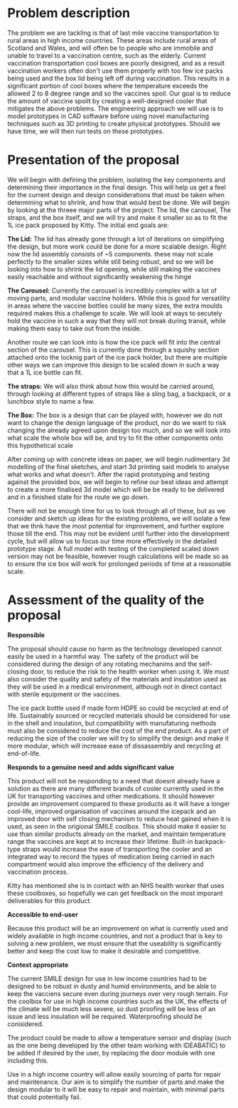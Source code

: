 # Problem description

The problem we are tackling is that of last mile vaccine transportation to rural areas in high income countries. These areas include rural areas of Scotland and Wales, and will often be to people who are immobile and unable to travel to a vaccination centre, such as the elderly. Current vaccination transportation cool boxes are poorly designed, and as a result vaccination workers often don't use them properly with too few ice packs being used and the box lid being left off during vaccination. This results in a significant portion of cool boxes where the temperature exceeds the allowed 2 to 8 degree range and so the vaccines spoil. Our goal is to reduce the amount of vaccine spoilt by creating a well-designed cooler that mitigates the above problems. The engineering approach we will use is to model prototypes in CAD software before using novel manufacturing techniques such as 3D printing to create physical prototypes. Should we have time, we will then run tests on these prototypes.

# Presentation of the proposal
We will begin with defining the problem, isolating the key components and determining their importance in the final design. This will help us get a feel for the current design and design considerations that must be taken when determining what to shrink, and how that would best be done. We will begin by looking at the threee major parts of the project: The lid, the carousel, The straps, and the box itself, and we will try and make it smaller so as to fit the 1L ice pack proposed by Kitty. 
The initial end goals are:

**The Lid:**
The lid has already gone through a lot of iterations on simplifying the design, but more work could be done for a more scalable design. Right now the lid assembly consists of ~5 components. these may not scale perfectly to the smaller sizes while still being robust, and so we will be looking into how to shrink the lid opening, while still making the vaccines easily reachable and without significantly weakening the hinge

**The Carousel:**
Currently the carousel is incredibly complex with a lot of moving parts, and modular vaccine holders. While this is good for versatility in areas where the vaccine bottles could be many sizes, the extra moulds required makes this a challenge to scale. We will look at ways to secutely hold the vaccine in such a way that they will not break during transit, while making them easy to take out from the inside.

Another route we can look into is how the ice pack will fit into the central section of the carousel. This is currently done through a squishy section attached onto the locknig part of the ice pack holder, but there are multiple other ways we can improve this design to be scaled down in such a way that a 1L ice bottle can fit.

**The straps:**
We will also think about how this would be carried around, through looking at different types of straps like a sling bag, a backpack, or a lunchbox style to name a few.

**The Box:**
The box is a design that can be played with, however we do not want to change the design language of the product, nor do we want to risk changing the already agreed upon design too much, and so we will look into what scale the whole box will be, and try to fit the other components onto this hypothetical scale

After coming up with concrete ideas on paper, we will begin rudimentary 3d modelling of the final sketches, and start 3d printing said models to analyse what works and what doesn't. After the rapid prototyping and testing against the provided box, we will begin to refine our best ideas and attempt to create a more finalised 3d model which will be be ready to be delivered and in a finished state for the route we go down.

There will not be enough time for us to look through all of these, but as we consider and sketch up ideas for the existing problems, we will isolate a few that we thnk have the most potential for improvement, and further explore those till the end. This may not be evident until further into the development cycle, but will allow us to focus our time more effectively in the detailed prototype stage.
A full model with testing of the completed scaled down version may not be feasible, however rough calculations will be made so as to ensure the ice box will work for prolonged periods of time at a reasonable scale.

 

# Assessment of the quality of the proposal
**Responsible**

The proposal should cause no harm as the technology developed cannot easily be used in a harmful way. The safety of the product will be considered during the design of any rotating mechanims and the self-closing door, to reduce the risk to the health worker when using it. We must also consider the quality and safety of the materials and insulation used as they will be used in a medical environment, although not in direct contact with sterile equipment or the vaccines.

The ice pack bottle used if made form HDPE so could be recycled at end of life. Sustainably sourced or recycled materials should be considered for use in the shell and insulation, but compatibility with manufaturing methods must also be considered to reduce the cost of the end product. As a part of reducing the size of the cooler we will try to simplify the design and make it more modular, which will increase ease of dissassembly and recycling at end-of-life.

**Responds to a genuine need and adds significant value**

This product will not be responding to a need that doesnt already have a solution as there are many different brands of cooler currently used in the UK for transporting vaccines and other medications. It should however provide an improvement compared to these products as it will have a longer cool-life, improved organisation of vaccines around the icepack and an improved door with self closing mechanism to reduce heat gained when it is used, as seen in the origional SMILE coolbox. This should make it easier to use than similar products already on the market, and maintain temperature range the vaccines are kept at to increase their lifetime. Built-in backpack-type straps would increase the ease of transporting the cooler and an integrated way to record the types of medication being carried in each compartment would also improve the efficiency of the delivery and vaccination process.

Kitty has mentioned she is in contact with an NHS health worker that uses these coolboxes, so hopefully we can get feedback on the most imporant deliverables for this product.

**Accessible to end-user**

Because this product will be an improvement on what is currently used and widely available in high income countries, and not a product that is key to solving a new problem, we must ensure that the useability is significantly better and keep the cost low to make it desirable and competitive. 

**Context appropriate**

The current SMILE design for use in low income countries had to be designed to be robust in dusty and humid environments, and be able to keep the vacciens secure even during journeys over very rough terrain. For the coolbox for use in high income countries such as the UK, the effects of the climate will be much less severe, so dust proofing will be less of an issue and less insulation will be required. Waterproofing should be conisidered. 

The product could be made to allow a temperature sensor and display (such as the one being developed by the other team working with IDEABATIC) to be added if desired by the user, by replacing the door module with one including this.

Use in a high income country will allow easily sourcing of parts for repair and maintenance. Our aim is to simplify the number of parts and make the design modular to it will be easy to repair and maintain, with minimal parts that could potentially fail.


